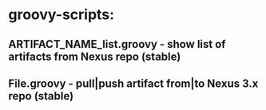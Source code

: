 # groovy-scripts:
## ARTIFACT_NAME_list.groovy - show list of artifacts from Nexus repo (stable)
## File.groovy - pull|push artifact from|to Nexus 3.x repo (stable)
